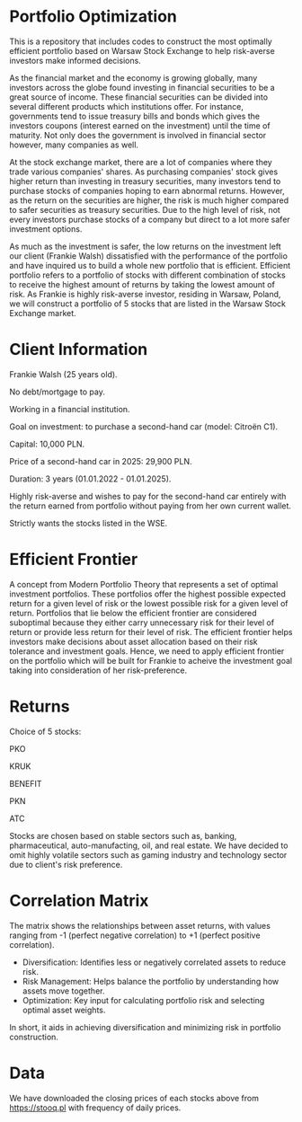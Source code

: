 # Portfolio Optimization
This is a repository that includes codes to construct the most optimally efficient portfolio based on Warsaw Stock Exchange to help risk-averse investors make informed decisions. 

As the financial market and the economy is growing globally, many investors across the globe found investing in financial securities to be a great source of income.
These financial securities can be divided into several different products which institutions offer. For instance, governments tend to issue treasury bills and  bonds which gives the investors coupons (interest earned on the investment) until the time of maturity. Not only does the government is involved in financial sector however, many companies as well. 

At the stock exchange market, there are a lot of companies where they trade various companies' shares. As purchasing companies' stock gives higher return than investing in treasury securities, many investors tend to purchase stocks of companies hoping to earn abnormal returns. However, as the return on the securities are higher, the risk is much higher compared to safer securities as treasury securities. Due to the high level of risk, not every investors purchase stocks of a company but direct to a lot more safer investment options. 

As much as the investment is safer, the low returns on the investment left our client (Frankie Walsh) dissatisfied with the performance of the portfolio and have inquired us to build a whole new portfolio that is efficient. Efficient portfolio refers to a portfolio of stocks with different combination of stocks to receive the highest amount of returns by taking the lowest amount of risk. As Frankie is highly risk-averse investor, residing in Warsaw, Poland, we will construct a portfolio of 5 stocks that are listed in the Warsaw Stock Exchange market. 

# Client Information
Frankie Walsh (25 years old).

No debt/mortgage to pay.

Working in a financial institution.

Goal on investment: to purchase a second-hand car (model: Citroën C1). 

Capital: 10,000 PLN.

Price of a second-hand car in 2025: 29,900 PLN.

Duration: 3 years (01.01.2022 - 01.01.2025).

Highly risk-averse and wishes to pay for the second-hand car entirely with the return earned from portfolio without paying from her own current wallet. 

Strictly wants the stocks listed in the WSE. 

# Efficient Frontier
A concept from Modern Portfolio Theory that represents a set of optimal investment portfolios. These portfolios offer the highest possible expected return for a given level of risk or the lowest possible risk for a given level of return. 
Portfolios that lie below the efficient frontier are considered suboptimal because they either carry unnecessary risk for their level of return or provide less return for their level of risk. The efficient frontier helps investors make decisions about asset allocation based on their risk tolerance and investment goals.
Hence, we need to apply efficient frontier on the portfolio which will be built for Frankie to acheive the investment goal taking into consideration of her risk-preference. 

# Returns
Choice of 5 stocks:

PKO

KRUK

BENEFIT

PKN

ATC

Stocks are chosen based on stable sectors such as, banking, pharmaceutical, auto-manufacting, oil, and real estate. We have decided to omit highly volatile sectors such as gaming industry and technology sector due to client's risk preference. 

# Correlation Matrix
The matrix shows the relationships between asset returns, with values ranging from -1 (perfect negative correlation) to +1 (perfect positive correlation). 


- Diversification: Identifies less or negatively correlated assets to reduce risk.
- Risk Management: Helps balance the portfolio by understanding how assets move together.
- Optimization: Key input for calculating portfolio risk and selecting optimal asset weights.

In short, it aids in achieving diversification and minimizing risk in portfolio construction.

# Data
We have downloaded the closing prices of each stocks above from https://stooq.pl with frequency of daily prices. 

